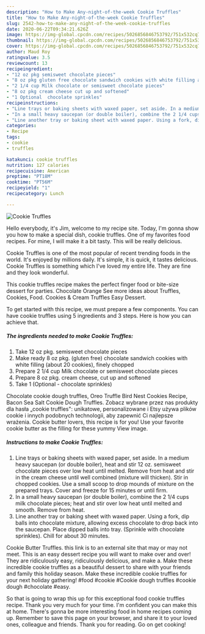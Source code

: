 ```yaml
---
description: "How to Make Any-night-of-the-week Cookie Truffles"
title: "How to Make Any-night-of-the-week Cookie Truffles"
slug: 2542-how-to-make-any-night-of-the-week-cookie-truffles
date: 2020-06-22T09:34:21.626Z
image: https://img-global.cpcdn.com/recipes/5026856846753792/751x532cq70/cookie-truffles-recipe-main-photo.jpg
thumbnail: https://img-global.cpcdn.com/recipes/5026856846753792/751x532cq70/cookie-truffles-recipe-main-photo.jpg
cover: https://img-global.cpcdn.com/recipes/5026856846753792/751x532cq70/cookie-truffles-recipe-main-photo.jpg
author: Maud Roy
ratingvalue: 3.5
reviewcount: 13
recipeingredient:
- "12 oz pkg semisweet chocolate pieces"
- "8 oz pkg gluten free chocolate sandwich cookies with white filling about 20 cookies finely chopped"
- "2 1/4 cup Milk chocolate or semisweet chocolate pieces"
- "8 oz pkg cream cheese cut up and softened"
- "1 Optional  chocolate sprinkles"
recipeinstructions:
- "Line trays or baking sheets with waxed paper, set aside. In a medium heavy saucepan (or double boiler), heat and stir 12 oz. semisweet chocolate pieces over low heat until melted. Remove from heat and stir in the cream cheese until well combined (mixture will thicken).  Stir in chopped cookies. Use a small scoop to drop mounds of mixture on the prepared trays. Cover and freeze for 15 minutes or until firm."
- "In a small heavy saucepan (or double boiler), combine the 2 1/4 cups milk chocolate pieces; heat and stir over low heat until melted and smooth. Remove from heat."
- "Line another tray or baking sheet with waxed paper. Using a fork, dip balls into chocolate mixture, allowing excess chocolate to drop back into the saucepan. Place dipped balls into tray. (Sprinkle with chocolate sprinkles). Chill for about 30 minutes."
categories:
- Recipe
tags:
- cookie
- truffles

katakunci: cookie truffles 
nutrition: 127 calories
recipecuisine: American
preptime: "PT18M"
cooktime: "PT56M"
recipeyield: "1"
recipecategory: Lunch

---
```



![Cookie Truffles](https://img-global.cpcdn.com/recipes/5026856846753792/751x532cq70/cookie-truffles-recipe-main-photo.jpg)

Hello everybody, it's Jim, welcome to my recipe site. Today, I'm gonna show you how to make a special dish, cookie truffles. One of my favorites food recipes. For mine, I will make it a bit tasty. This will be really delicious.

Cookie Truffles is one of the most popular of recent trending foods in the world. It's enjoyed by millions daily. It's simple, it is quick, it tastes delicious. Cookie Truffles is something which I've loved my entire life. They are fine and they look wonderful.

This cookie truffles recipe makes the perfect finger food or bite-size dessert for parties. Chocolate Orange See more ideas about Truffles, Cookies, Food. Cookies &amp; Cream Truffles Easy Dessert.


To get started with this recipe, we must prepare a few components. You can have cookie truffles using 5 ingredients and 3 steps. Here is how you can achieve that.

<!--inarticleads1-->

##### The ingredients needed to make Cookie Truffles:

1. Take 12 oz pkg. semisweet chocolate pieces
1. Make ready 8 oz pkg. (gluten free) chocolate sandwich cookies with white filling (about 20 cookies), finely chopped
1. Prepare 2 1/4 cup Milk chocolate or semisweet chocolate pieces
1. Prepare 8 oz pkg. cream cheese, cut up and softened
1. Take 1 (Optional - chocolate sprinkles)


Chocolate cookie dough truffles, Oreo Truffle Bird Nest Cookies Recipe, Bacon Sea Salt Cookie Dough Truffles. Zobacz wybrane przez nas produkty dla hasła „cookie truffles&#34;: unikatowe, personalizowane i Etsy używa plików cookie i innych podobnych technologii, aby zapewnić Ci najlepsze wrażenia. Cookie butter lovers, this recipe is for you! Use your favorite cookie butter as the filling for these yummy View image. 

<!--inarticleads2-->

##### Instructions to make Cookie Truffles:

1. Line trays or baking sheets with waxed paper, set aside. In a medium heavy saucepan (or double boiler), heat and stir 12 oz. semisweet chocolate pieces over low heat until melted. Remove from heat and stir in the cream cheese until well combined (mixture will thicken).  Stir in chopped cookies. Use a small scoop to drop mounds of mixture on the prepared trays. Cover and freeze for 15 minutes or until firm.
1. In a small heavy saucepan (or double boiler), combine the 2 1/4 cups milk chocolate pieces; heat and stir over low heat until melted and smooth. Remove from heat.
1. Line another tray or baking sheet with waxed paper. Using a fork, dip balls into chocolate mixture, allowing excess chocolate to drop back into the saucepan. Place dipped balls into tray. (Sprinkle with chocolate sprinkles). Chill for about 30 minutes.


Cookie Butter Truffles. this link is to an external site that may or may not meet. This is an easy dessert recipe you will want to make over and over! They are ridiculously easy, ridiculously delicious, and make a. Make these incredible cookie truffles as a beautiful dessert to share with your friends and family this holiday season. Make these incredible cookie truffles for your next holiday gathering! #food #cookie #Cookie dough truffles #cookie dough #chocolate #easy. 

So that is going to wrap this up for this exceptional food cookie truffles recipe. Thank you very much for your time. I'm confident you can make this at home. There's gonna be more interesting food in home recipes coming up. Remember to save this page on your browser, and share it to your loved ones, colleague and friends. Thank you for reading. Go on get cooking!
